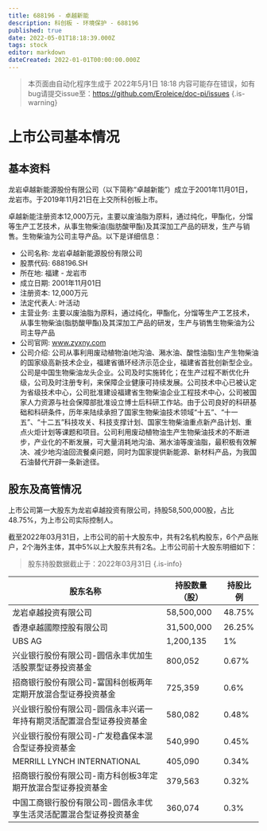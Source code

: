 ```yaml
---
title: 688196 - 卓越新能
description: 科创板 - 环境保护 - 688196
published: true
date: 2022-05-01T18:18:39.000Z
tags: stock
editor: markdown
dateCreated: 2022-01-01T00:00:00.000Z
---
```


> 本页面由自动化程序生成于 2022年5月1日 18:18
> 内容可能存在错误，如有bug请提交issue至：https://github.com/Eroleice/doc-pi/issues
{.is-warning}

# 上市公司基本情况

## 基本资料

龙岩卓越新能源股份有限公司（以下简称“卓越新能”）成立于2001年11月01日，龙岩市。于2019年11月21日在上交所科创板上市。

卓越新能注册资本12,000万元，主要以废油脂为原料，通过纯化，甲酯化，分馏等生产工艺技术，从事生物柴油(脂肪酸甲酯)及其深加工产品的研发，生产与销售。生物柴油为公司主导产品。以下是详细信息：

- 公司名称: 龙岩卓越新能源股份有限公司
- 股票代码: 688196.SH
- 所在地: 福建 - 龙岩市
- 成立日期: 2001年11月01日
- 注册资本: 12,000万元
- 法定代表人: 叶活动
- 主营业务: 主要以废油脂为原料，通过纯化，甲酯化，分馏等生产工艺技术，从事生物柴油(脂肪酸甲酯)及其深加工产品的研发，生产与销售生物柴油为公司主导产品
- 公司官网: www.zyxny.com
- 公司介绍: 公司从事利用废动植物油(地沟油、潲水油、酸性油脂)生产生物柴油的国家级高新技术企业，福建省循环经济示范企业，福建省首批创新型企业。公司是中国生物柴油龙头企业。公司及时实施转化；在生产过程不断优化升级，公司及时注册专利，来保障企业健康可持续发展。公司技术中心已被认定为省级技术中心，公司批准建设福建省生物柴油企业工程技术中心，公司被国家人力资源与社会保障部批准设立博士后科研工作站。由于公司良好的科研基础和科研条件，历年来陆续承担了国家生物柴油技术领域“十五”、“十一五”、“十二五”科技攻关、科技支撑计划、国家生物柴油重点新产品计划、重点火炬计划等课题和项目。公司利用废动植物油生产生物柴油技术的不断进步，产业化的不断发展，可大量消耗地沟油、潲水油等废油脂，最积极有效解决、减少地沟油回流餐桌问题，同时为国家提供新能源、新材料产品，为我国石油替代开辟一条新途径。


## 股东及高管情况

上市公司第一大股东为龙岩卓越投资有限公司，持股58,500,000股，占比48.75%，为上市公司实际控制人。

截至2022年03月31日，上市公司的前十大股东中，共有2名机构股东，6个产品账户，2个海外主体，其中5%以上大股东共有2名。上市公司前十大股东明细如下：

> 股东持股数据截止于：2022年03月31日
{.is-info}

| 股东名称 | 持股数量（股） | 持股比例 |
| --- | --- | --- |
| 龙岩卓越投资有限公司 | 58,500,000 | 48.75% |
| 香港卓越國際控股有限公司 | 31,500,000 | 26.25% |
| UBS AG | 1,200,135 | 1% |
| 兴业银行股份有限公司-圆信永丰优加生活股票型证券投资基金 | 800,052 | 0.67% |
| 招商银行股份有限公司-富国科创板两年定期开放混合型证券投资基金 | 725,359 | 0.6% |
| 兴业银行股份有限公司-圆信永丰兴诺一年持有期灵活配置混合型证券投资基金 | 580,082 | 0.48% |
| 兴业银行股份有限公司-广发稳鑫保本混合型证券投资基金 | 540,990 | 0.45% |
| MERRILL LYNCH INTERNATIONAL | 405,090 | 0.34% |
| 招商银行股份有限公司-南方科创板3年定期开放混合型证券投资基金 | 379,563 | 0.32% |
| 中国工商银行股份有限公司-圆信永丰优享生活灵活配置混合型证券投资基金 | 360,074 | 0.3% |




